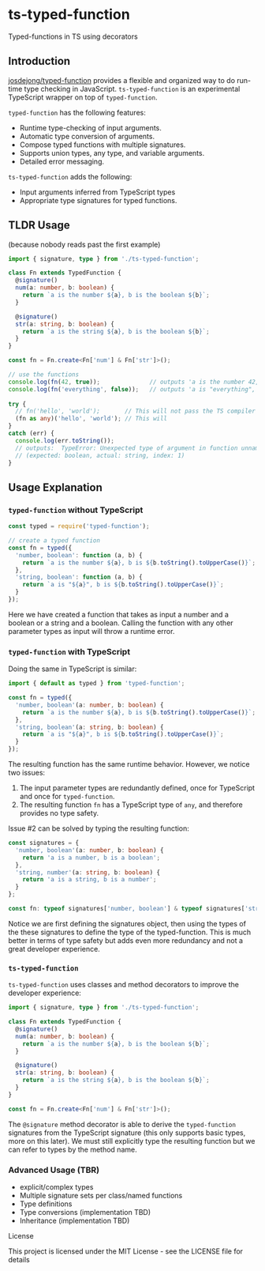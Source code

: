 # ts-typed-function

Typed-functions in TS using decorators

## Introduction

[josdejong/typed-function](https://github.com/josdejong/typed-function) provides a flexible and organized way to do run-time type checking in JavaScript.  `ts-typed-function` is an experimental TypeScript wrapper on top of `typed-function`.

`typed-function` has the following features:

* Runtime type-checking of input arguments.
* Automatic type conversion of arguments.
* Compose typed functions with multiple signatures.
* Supports union types, any type, and variable arguments.
* Detailed error messaging.

`ts-typed-function` adds the following:

* Input arguments inferred from TypeScript types
* Appropriate type signatures for typed functions.

## TLDR Usage

(because nobody reads past the first example)

```ts
import { signature, type } from './ts-typed-function';

class Fn extends TypedFunction {
  @signature()
  num(a: number, b: boolean) {
    return `a is the number ${a}, b is the boolean ${b}`;
  }

  @signature()
  str(a: string, b: boolean) {
    return `a is the string ${a}, b is the boolean ${b}`;
  }
}

const fn = Fn.create<Fn['num'] & Fn['str']>();

// use the functions
console.log(fn(42, true));              // outputs 'a is the number 42, b is TRUE'
console.log(fn('everything', false));   // outputs 'a is "everything", b is FALSE'
 
try {
  // fn('hello', 'world');       // This will not pass the TS compiler
  (fn as any)('hello', 'world'); // This will
}
catch (err) {
  console.log(err.toString());
  // outputs:  TypeError: Unexpected type of argument in function unnamed
  // (expected: boolean, actual: string, index: 1)
}
```

## Usage Explanation

### `typed-function` without TypeScript

```js
const typed = require('typed-function');

// create a typed function
const fn = typed({
  'number, boolean': function (a, b) {
    return `a is the number ${a}, b is ${b.toString().toUpperCase()}`;
  },
  'string, boolean': function (a, b) {
    return `a is "${a}", b is ${b.toString().toUpperCase()}`;
  }
});
```

Here we have created a function that takes as input a number and a boolean or a string and a boolean.  Calling the function with any other parameter types as input will throw a runtime error.

### `typed-function` with TypeScript

Doing the same in TypeScript is similar:

```ts
import { default as typed } from 'typed-function';

const fn = typed({
  'number, boolean'(a: number, b: boolean) {
    return `a is the number ${a}, b is ${b.toString().toUpperCase()}`;
  },
  'string, boolean'(a: string, b: boolean) {
    return `a is "${a}", b is ${b.toString().toUpperCase()}`;
  }
});
```

The resulting function has the same runtime behavior.  However, we notice two issues:

1) The input parameter types are redundantly defined, once for TypeScript and once for `typed-function`.
2) The resulting function `fn` has a TypeScript type of `any`, and therefore provides no type safety.

Issue #2 can be solved by typing the resulting function:

```ts
const signatures = {
  'number, boolean'(a: number, b: boolean) {
    return 'a is a number, b is a boolean';
  },
  'string, number'(a: string, b: boolean) {
    return 'a is a string, b is a number';
  }
};

const fn: typeof signatures['number, boolean'] & typeof signatures['string, number'] = typed(fnSignatures);
```

Notice we are first defining the signatures object, then using the types of the these signatures to define the type of the typed-function. This is much better in terms of type safety but adds even more redundancy and not a great developer experience.

### `ts-typed-function`

`ts-typed-function` uses classes and method decorators to improve the developer experience:

```ts
import { signature, type } from './ts-typed-function';

class Fn extends TypedFunction {
  @signature()
  num(a: number, b: boolean) {
    return `a is the number ${a}, b is the boolean ${b}`;
  }

  @signature()
  str(a: string, b: boolean) {
    return `a is the string ${a}, b is the boolean ${b}`;
  }
}

const fn = Fn.create<Fn['num'] & Fn['str']>();
```

The `@signature` method decorator is able to derive the `typed-function` signatures from the TypeScript signature (this only supports basic types, more on this later).  We must still explicitly type the resulting function but we can refer to types by the method name.

### Advanced Usage (TBR)

* explicit/complex types
* Multiple signature sets per class/named functions
* Type definitions
* Type conversions (implementation TBD)
* Inheritance (implementation TBD)

License

This project is licensed under the MIT License - see the LICENSE file for details